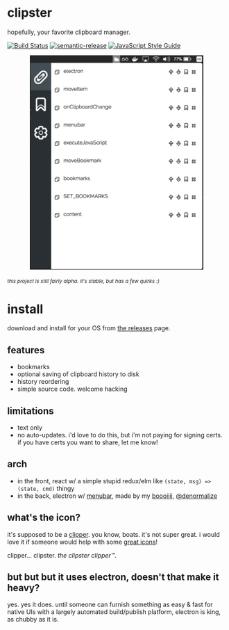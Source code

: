 # clipster

hopefully, your favorite clipboard manager.

[![Build Status](https://travis-ci.org/dino-dna/clipster.svg?branch=master)](https://travis-ci.org/dino-dna/clipster) [![semantic-release](https://img.shields.io/badge/%20%20%F0%9F%93%A6%F0%9F%9A%80-semantic--release-e10079.svg)](https://github.com/semantic-release/semantic-release) [![JavaScript Style Guide](https://img.shields.io/badge/code_style-standard-brightgreen.svg)](https://standardjs.com)

<div style="text-align: center;">
  <img src='https://github.com/dino-dna/clipster/blob/master/img/screenshot-alpha.png?raw=true' width='400px' alt='screenshot-alpha' />
</div>

<small><i>this project is still fairly alpha.  it's stable, but has a few quirks :)</i></small>

# install

download and install for your OS from [the releases](https://github.com/dino-dna/clipster/releases) page.

## features

- bookmarks
- optional saving of clipboard history to disk
- history reordering
- simple source code.  welcome hacking

## limitations

- text only
- no auto-updates.  i'd love to do this, but i'm not paying for signing certs.  if you have certs you want to share, let me know!

## arch

- in the front, react w/ a simple stupid redux/elm like `(state, msg) => (state, cmd)` thingy
- in the back, electron w/ [menubar](https://github.com/maxogden/menubar), made by my [boooiiii](https://www.youtube.com/watch?v=hBFN6nDs_A4&feature=youtu.be&t=25s), [@denormalize](https://twitter.com/denormalize)

## what's the icon?

it's supposed to be a [clipper](https://duckduckgo.com/?q=clipper+boat&t=ffab&iax=images&ia=images). you know, boats.  it's not super great.  i would love it if someone would help with some [great icons](https://www.electron.build/icons)!

clipper... clipster.  _the clipster clipper™_.

## but but but it uses electron, doesn't that make it heavy?

yes.  yes it does.  until someone can furnish something as easy & fast for native UIs with a largely automated build/publish platform, electron is king, as chubby as it is.
